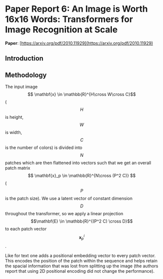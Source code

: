# Paper Report 6: An Image is Worth 16x16 Words: Transformers for Image Recognition at Scale

**Paper**: [https://arxiv.org/pdf/2010.11929](https://arxiv.org/pdf/2010.11929)

## Introduction


## Methodology

The input image $$ \mathbf{x} \in \mathbb{R}^{H\cross W\cross C}$$ ($$ H$$ is height, $$ W$$ is width, $$ C$$ is the number of colors) is
divided into $$N$$ patches which are then flattened into vectors such that we get an overall patch matrix $$  \mathbf{x}_p \in \mathbb{R}^{N\cross (P^2 C)} $$ ($$ P$$ is the patch size).
We use a latent vector of constant dimension $$D$$ throughout the transformer, so we apply a linear projection $$\mathbf{E} \in \mathbb{R}^{(P^2 C) \cross D}$$ to each
patch vector $$ \mathbf{x}_p^i $$.

Like for text one adds a positional embedding vector to every patch vector. This encodes the position of the patch within the sequence and helps retain the spacial information
that was lost from splitting up the image (the authors report that using 2D positional encoding did not change the performance).
